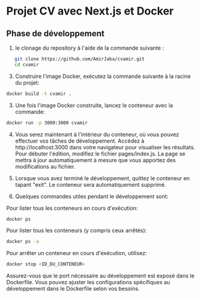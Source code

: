 # Projet CV avec Next.js et Docker
## Phase de développement
1.  le clonage du repository à l'aide de la commande suivante :
```bash
   git clone https://github.com/AmirJaba/cvamir.git
   cd cvamir
```
3. Construire l'image Docker, exécutez la commande suivante à la racine du projet:

 ```bash
docker build -t cvamir .
 ```
3. Une fois l'image Docker construite, lancez le conteneur avec la commande:

```bash
docker run -p 3000:3000 cvamir
 ```
4. Vous serez maintenant à l'intérieur du conteneur, où vous pouvez effectuer vos tâches de développement. Accédez à http://localhost:3000 dans votre navigateur pour visualiser les résultats. Pour débuter l'édition, modifiez le fichier pages/index.js. La page se mettra à jour automatiquement à mesure que vous apportez des modifications au fichier.

5. Lorsque vous avez terminé le développement, quittez le conteneur en tapant "exit". Le conteneur sera automatiquement supprimé.

6. Quelques commandes utiles pendant le développement sont:

Pour lister tous les conteneurs en cours d'exécution:
```bash
docker ps
```
Pour lister tous les conteneurs (y compris ceux arrêtés):
```bash
docker ps -a
```
Pour arrêter un conteneur en cours d'exécution, utilisez:
```bash
docker stop <ID_DU_CONTENEUR>
```
Assurez-vous que le port nécessaire au développement est exposé dans le Dockerfile. Vous pouvez ajuster les configurations spécifiques au développement dans le Dockerfile selon vos besoins.
